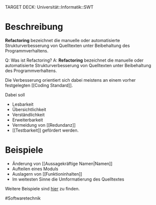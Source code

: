 TARGET DECK: Universität::Informatik::SWT

# Beschreibung
**Refactoring** bezeichnet die manuelle oder automatisierte Strukturverbesserung von Quelltexten unter Beibehaltung des Programmverhaltens.

Q: Was ist Refactoring?
A: **Refactoring** bezeichnet die manuelle oder automatisierte Strukturverbesserung von Quelltexten unter Beibehaltung des Programmverhaltens.
<!--ID: 1642952242970-->


Die Verbesserung orientiert sich dabei meistens an einem vorher festgelegten [[Coding Standard]].

Dabei soll 
- Lesbarkeit
- Übersichtlichkeit
- Verständlichkeit
- Erweiterbarkeit
- Vermeidung von [[Redundanz]]
- [[Testbarkeit]]
gefördert werden.

# Beispiele
- Änderung von [[Aussagekräftige Namen|Namen]]
- Aufteilen eines Moduls
- Auslagern von [[Funktioninhalten]]
- Im weitesten Sinne die Umformatierung des Quelltextes

Weitere Beispiele sind [hier](https://sourcemaking.com/refactoring/refactorings) zu finden.

#Softwaretechnik 